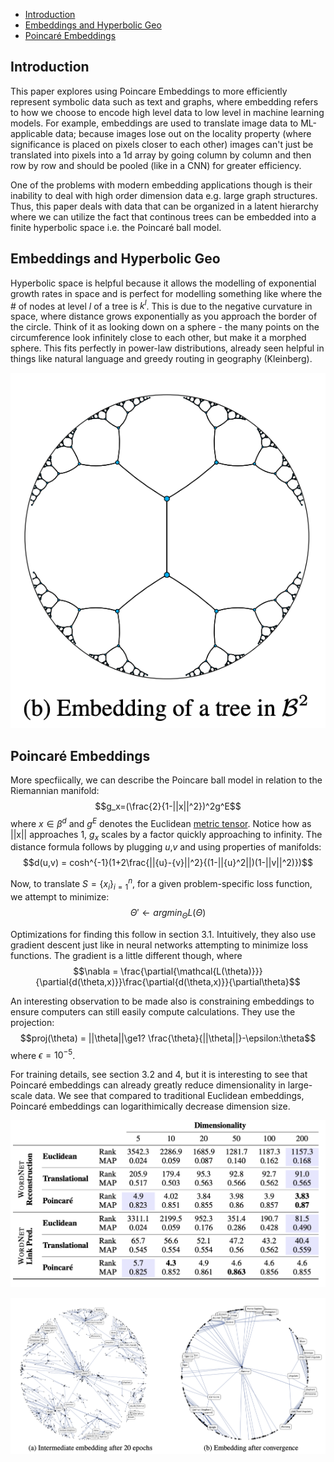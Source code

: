 
- [Introduction](#introduction)
- [Embeddings and Hyperbolic Geo](#embeddings-and-hyperbolic-geo)
- [Poincaré Embeddings](#poincaré-embeddings)

## Introduction

This paper explores using Poincare Embeddings to more efficiently represent symbolic data such as text and graphs, where embedding refers to how we choose to encode high level data to low level in machine learning models. For example, embeddings are used to translate image data to ML-applicable data; because images lose out on the locality property (where significance is placed on pixels closer to each other) images can't just be translated into pixels into a 1d array by going column by column and then row by row and should be pooled (like in a CNN) for greater efficiency.

One of the problems with modern embedding applications though is their inability to deal with high order dimension data e.g. large graph structures. Thus, this paper deals with data that can be organized in a latent hierarchy where we can utilize the fact that continous trees can be embedded into a finite hyperbolic space i.e. the Poincaré ball model. 

## Embeddings and Hyperbolic Geo

Hyperbolic space is helpful because it allows the modelling of exponential growth rates in space and is perfect for modelling something like where the # of nodes at level $l$ of a tree is $k^l$. This is due to the negative curvature in space, where distance grows exponentially as you approach the border of the circle. Think of it as looking down on a sphere - the many points on the circumference look infinitely close to each other, but make it a morphed sphere. This fits perfectly in power-law distributions, already seen helpful in things like natural language and greedy routing in geography (Kleinberg).

![hi](./img/Poincare_Embeddings_1.png)

## Poincaré Embeddings

More specfiically, we can describe the Poincare ball model in relation to the Riemannian manifold: $$g_x=(\frac{2}{1-||x||^2})^2g^E$$ where $x\in \beta^d$ and $g^E$ denotes the Euclidean [metric tensor](https://www.youtube.com/watch?v=Hf-BxbtCg_A&ab_channel=Dialect). Notice how as ||x|| approaches 1, $g_x$ scales by a factor quickly approaching to infinity. The distance formula follows by plugging $u$,$v$ and using properties of manifolds: $$d(u,v) = cosh^{-1}(1+2\frac{||{u}-{v}||^2}{(1-||{u}^2||)(1-||v||^2)})$$

Now, to translate $S={\{x_i\}}_{i=1}^n$, for a given problem-specific loss function, we attempt to minimize: $$\Theta'\leftarrow argmin_\Theta L(\Theta)$$

Optimizations for finding this follow in section 3.1. Intuitively, they also use gradient descent just like in neural networks attempting to minimize loss functions. The gradient is a little different though, where $$\nabla = \frac{\partial{\mathcal{L(\theta)}}}{\partial{d(\theta,x)}}\frac{\partial{d(\theta,x)}}{\partial\theta}$$

An interesting observation to be made also is constraining embeddings to ensure computers can still easily compute calculations. They use the projection: $$proj(\theta) = ||\theta||\ge1? \frac{\theta}{||\theta||}-\epsilon:\theta$$
where $\epsilon=10^{-5}$.

For training details, see section 3.2 and 4, but it is interesting to see that Poincaré embeddings can already greatly reduce dimensionality in large-scale data. We see that compared to traditional Euclidean embeddings, Poincaré embeddings can logarithimically decrease dimension size.  

![hi](./img/Poincare_Embeddings_2.png)

![hi](./img/Poincare_Embeddings_3.png)